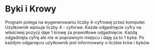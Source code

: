 # Byki i Krowy

 Program polega na wygenerowaniu liczby 4-cyfrowej przez komputer.
 Użytkownik wpisuje liczby 4 - cyforwe. Każde odgadnięcie cyfry na właściwej pozycji daje 1 krowę za prawidłowe odgadnięcie.
 Każdą odgadnięta cyfrę ale nie w poprawnym miejscu i daję za to 1 byka. Po każdym odganięciu użytkownik jest informowany o liczbie krów i byków.
